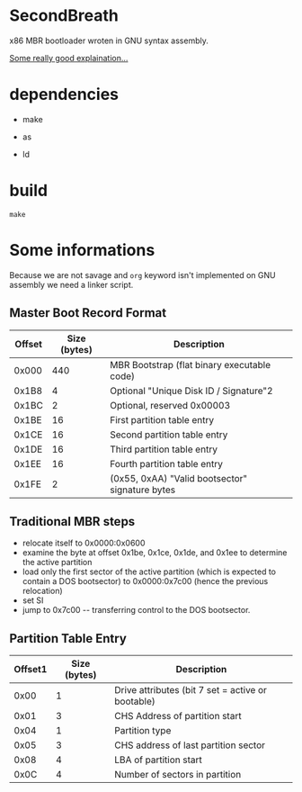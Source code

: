 # SecondBreath

x86 MBR bootloader wroten in GNU syntax assembly.

[Some really good explaination...](https://wiki.osdev.org/MBR_(x86))

# dependencies

* make

* as

* ld

# build

`make`


# Some informations

Because we are not savage and `org` keyword isn't implemented on GNU assembly we need a linker script.

## Master Boot Record Format

Offset| Size (bytes) | Description
------|--------------|-------------------
0x000 |  440         |  MBR Bootstrap (flat binary executable code)
0x1B8 |  4           |  Optional "Unique Disk ID / Signature"2
0x1BC |  2           |  Optional, reserved 0x00003
0x1BE |  16          |  First partition table entry
0x1CE |  16          |  Second partition table entry
0x1DE |  16          |  Third partition table entry
0x1EE |  16          |  Fourth partition table entry
0x1FE |  2           |  (0x55, 0xAA) "Valid bootsector" signature bytes


## Traditional MBR steps

* relocate itself to 0x0000:0x0600
* examine the byte at offset 0x1be, 0x1ce, 0x1de, and 0x1ee to determine the active partition
* load only the first sector of the active partition (which is expected to contain a DOS bootsector) to 0x0000:0x7c00 (hence the previous relocation)
* set SI
* jump to 0x7c00 -- transferring control to the DOS bootsector.


## Partition Table Entry

Offset1| Size (bytes) | Description
-------|--------------|--------------------------------------
0x00   |1             | Drive attributes (bit 7 set = active or bootable)
0x01   |3             | CHS Address of partition start
0x04   |1             | Partition type
0x05   |3             | CHS address of last partition sector
0x08   |4             | LBA of partition start
0x0C   |4             | Number of sectors in partition